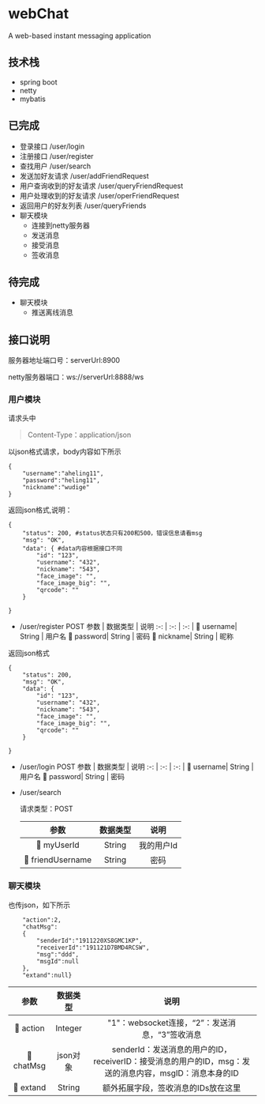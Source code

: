 # webChat
A web-based instant messaging application

## 技术栈
- spring boot
- netty
- mybatis

## 已完成

- 登录接口 /user/login
- 注册接口 /user/register
- 查找用户 /user/search
- 发送加好友请求 /user/addFriendRequest
- 用户查询收到的好友请求 /user/queryFriendRequest
- 用户处理收到的好友请求 /user/operFriendRequest
- 返回用户的好友列表 /user/queryFriends
- 聊天模块
    - 连接到netty服务器
    - 发送消息
    - 接受消息
    - 签收消息

## 待完成
- 聊天模块
    - 推送离线消息
    
## 接口说明


服务器地址端口号：serverUrl:8900

netty服务器端口：ws://serverUrl:8888/ws

### 用户模块

请求头中

>Content-Type：application/json

以json格式请求，body内容如下所示

```
{
    "username":"aheling11", 
    "password":"heling11",
    "nickname":"wudige"
}
```

返回json格式,说明：

```
{
    "status": 200, #status状态只有200和500，错误信息请看msg
    "msg": "OK",   
    "data": { #data内容根据接口不同
        "id": "123",
        "username": "432",
        "nickname": "543",
        "face_image": "",
        "face_image_big": "",
        "qrcode": ""
    }

}
```



- /user/register
POST
    参数 | 数据类型 | 说明
    :-: | :-: | :-: |
     username| String | 用户名
     password| String | 密码
     nickname| String | 昵称


返回json格式
```
{
    "status": 200, 
    "msg": "OK",
    "data": {
        "id": "123",
        "username": "432",
        "nickname": "543",
        "face_image": "",
        "face_image_big": "",
        "qrcode": ""
    }

}
```

- /user/login
POST
    参数 | 数据类型 | 说明
   :-: | :-: | :-: |
     username| String | 用户名
     password| String | 密码

- /user/search

    请求类型：POST

    参数 | 数据类型 | 说明
    :-: | :-: | :-: |
     myUserId| String | 我的用户Id
     friendUsername| String | 密码


   

### 聊天模块

也传json，如下所示
```{
    "action":2,
    "chatMsg":
    {
        "senderId":"1911220XS8GMC1KP",
        "receiverId":"191121D7BMD4RCSW",
        "msg":"ddd",
        "msgId":null
    },
    "extand":null}
```

参数 | 数据类型 | 说明
:-: | :-: | :-: |
 action| Integer | "1"：websocket连接，“2”：发送消息，“3”签收消息
 chatMsg| json对象 | senderId：发送消息的用户的ID，receiverID：接受消息的用户的ID，msg：发送的消息内容，msgID：消息本身的ID
 extand| String | 额外拓展字段，签收消息的IDs放在这里

